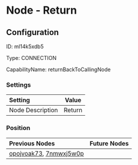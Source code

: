# Node - Return
## Configuration
ID:  ml14k5xdb5

Type: CONNECTION 

CapabilityName: returnBackToCallingNode

### Settings
| Setting | Value  |
| :------------------------ | ---------------------------------------- |
| Node Description | Return | 
 




### Position
| Previous Nodes | Future Nodes |
| :------------- | ------------ |
| [opojvoak73](./opojvoak73.md), [7nmwxj5w0p](./7nmwxj5w0p.md) |  |